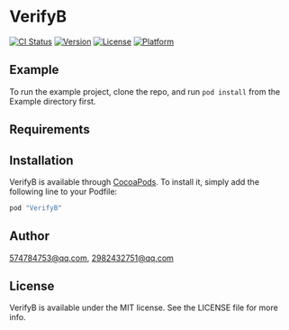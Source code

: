 # VerifyB

[![CI Status](http://img.shields.io/travis/574784753@qq.com/VerifyB.svg?style=flat)](https://travis-ci.org/574784753@qq.com/VerifyB)
[![Version](https://img.shields.io/cocoapods/v/VerifyB.svg?style=flat)](http://cocoapods.org/pods/VerifyB)
[![License](https://img.shields.io/cocoapods/l/VerifyB.svg?style=flat)](http://cocoapods.org/pods/VerifyB)
[![Platform](https://img.shields.io/cocoapods/p/VerifyB.svg?style=flat)](http://cocoapods.org/pods/VerifyB)

## Example

To run the example project, clone the repo, and run `pod install` from the Example directory first.

## Requirements

## Installation

VerifyB is available through [CocoaPods](http://cocoapods.org). To install
it, simply add the following line to your Podfile:

```ruby
pod "VerifyB"
```

## Author

574784753@qq.com, 2982432751@qq.com

## License

VerifyB is available under the MIT license. See the LICENSE file for more info.
